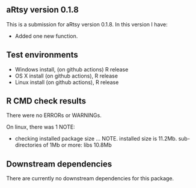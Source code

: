 ## aRtsy version 0.1.8
This is a submission for aRtsy version 0.1.8. In this version I have:

* Added one new function.

## Test environments
* Windows install, (on github actions) R release
* OS X install (on github actions), R release
* Linux install (on github actions), R release

## R CMD check results
There were no ERRORs or WARNINGs.

On linux, there was 1 NOTE:

* checking installed package size ... NOTE. installed size is 11.2Mb. sub-directories of 1Mb or more: libs 10.8Mb

## Downstream dependencies
There are currently no downstream dependencies for this package.

